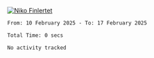 
[![Niko Finlertet](https://readme-typing-svg.demolab.com/?lines=Niko+Finlertet&color=de4c8a)]()



<!-- WakaTime -->
<!--START_SECTION:waka-->

```txt
From: 10 February 2025 - To: 17 February 2025

Total Time: 0 secs

No activity tracked
```

<!--END_SECTION:waka-->



